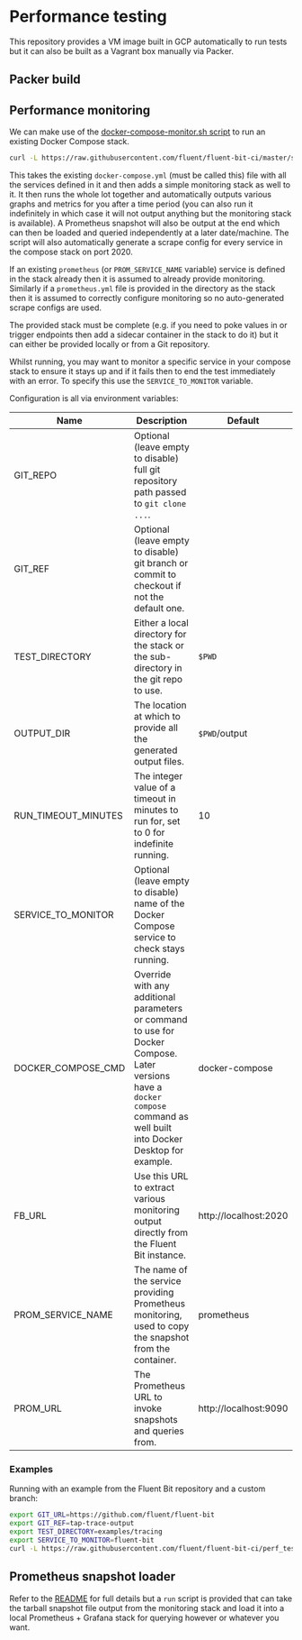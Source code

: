 # Performance testing

This repository provides a VM image built in GCP automatically to run tests but it can also be built as a Vagrant box manually via Packer.

## Packer build

## Performance monitoring

We can make use of the [docker-compose-monitor.sh script](../scripts/docker-compose-monitor.sh) to run an existing Docker Compose stack.

```bash
curl -L https://raw.githubusercontent.com/fluent/fluent-bit-ci/master/scripts/docker-compose-monitor.sh | bash
```

This takes the existing `docker-compose.yml` (must be called this) file with all the services defined in it and then adds a simple monitoring stack as well to it.
It then runs the whole lot together and automatically outputs various graphs and metrics for you after a time period (you can also run it indefinitely in which case it will not output anything but the monitoring stack is available).
A Prometheus snapshot will also be output at the end which can then be loaded and queried independently at a later date/machine.
The script will also automatically generate a scrape config for every service in the compose stack on port 2020.

If an existing `prometheus` (or `PROM_SERVICE_NAME` variable) service is defined in the stack already then it is assumed to already provide monitoring.
Similarly if a `prometheus.yml` file is provided in the directory as the stack then it is assumed to correctly configure monitoring so no auto-generated scrape configs are used.

The provided stack must be complete (e.g. if you need to poke values in or trigger endpoints then add a sidecar container in the stack to do it) but it can either be provided locally or from a Git repository.

Whilst running, you may want to monitor a specific service in your compose stack to ensure it stays up and if it fails then to end the test immediately with an error. To specify this use the `SERVICE_TO_MONITOR` variable.

Configuration is all via environment variables:

|Name|Description|Default|
|----|-----------|-------|
|GIT_REPO|Optional (leave empty to disable) full git repository path passed to `git clone ...`.||
|GIT_REF|Optional (leave empty to disable) git branch or commit to checkout if not the default one.||
|TEST_DIRECTORY|Either a local directory for the stack or the sub-directory in the git repo to use.|`$PWD`|
|OUTPUT_DIR|The location at which to provide all the generated output files.|`$PWD`/output|
|RUN_TIMEOUT_MINUTES|The integer value of a timeout in minutes to run for, set to 0 for indefinite running.|10|
|SERVICE_TO_MONITOR|Optional (leave empty to disable) name of the Docker Compose service to check stays running.||
|DOCKER_COMPOSE_CMD|Override with any additional parameters or command to use for Docker Compose. Later versions have a `docker compose` command as well built into Docker Desktop for example.|docker-compose|
|FB_URL|Use this URL to extract various monitoring output directly from the Fluent Bit instance.|http://localhost:2020|
|PROM_SERVICE_NAME|The name of the service providing Prometheus monitoring, used to copy the snapshot from the container.|prometheus|
|PROM_URL|The Prometheus URL to invoke snapshots and queries from.|http://localhost:9090|

### Examples

Running with an example from the Fluent Bit repository and a custom branch:

```bash
export GIT_URL=https://github.com/fluent/fluent-bit
export GIT_REF=tap-trace-output
export TEST_DIRECTORY=examples/tracing
export SERVICE_TO_MONITOR=fluent-bit
curl -L https://raw.githubusercontent.com/fluent/fluent-bit-ci/perf_test_workflow/scripts/docker-compose-monitor.sh | bash
```

## Prometheus snapshot loader

Refer to the [README](./helpers/prometheus-snapshot-loader/README.md) for full details but a `run` script is provided that can take the tarball snapshot file output from the monitoring stack and load it into a local Prometheus + Grafana stack for querying however or whatever you want.
